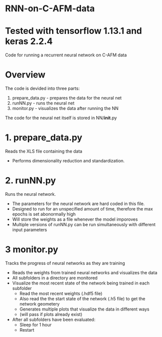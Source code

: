 # RNN-on-C-AFM-data
# Tested with tensorflow 1.13.1 and keras 2.2.4

Code for running a recurrent neural network on C-AFM data

# Overview
The code is devided into three parts:
  1. prepare_data.py - prepares the data for the neural net
  2. runNN.py        - runs the neural net
  3. monitor.py      - visualizes the data after running the NN
  
The code for the neural net itself is stored in NN/__init__.py

# 1. prepare_data.py 
Reads the XLS file containing the data
  - Performs dimensionality reduction and standardization.

# 2. runNN.py
Runs the neural network.
  - The parameters for the neural network are hard coded in this file.
  - Designed to run for an unspecified amount of time, therefore the max epochs is set abonormally high
  - Will store the weights as a file whenever the model imporoves
  - Multiple versions of runNN.py can be run simultaneously with different input parameters
  
# 3 monitor.py
Tracks the progress of neural networks as they are training
  - Reads the weights from trained neural networks and visualizes the data
  - All subfolders in a directory are monitored
  - Visualize the most recent state of the network being trained in each subfolder
    - Read the most recent weights (.hdf5 file)
    - Also read the the start state of the network (.h5 file) to get the network geometery
    - Generates multiple plots that visualize the data in different ways
    - (will pass if plots already exist)
  - After all subfolders have been evaluated:
    - Sleep for 1 hour
    - Restart
